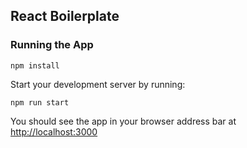 ## React Boilerplate

### Running the App

```
npm install
```

Start your development server by running:

```
npm run start
```

You should see the app in your browser address bar at [http://localhost:3000](http://localhost:3000)

